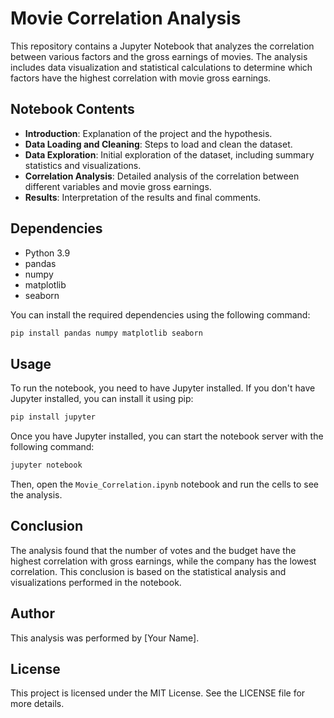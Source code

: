 
# Movie Correlation Analysis

This repository contains a Jupyter Notebook that analyzes the correlation between various factors and the gross earnings of movies. The analysis includes data visualization and statistical calculations to determine which factors have the highest correlation with movie gross earnings.

## Notebook Contents

- **Introduction**: Explanation of the project and the hypothesis.
- **Data Loading and Cleaning**: Steps to load and clean the dataset.
- **Data Exploration**: Initial exploration of the dataset, including summary statistics and visualizations.
- **Correlation Analysis**: Detailed analysis of the correlation between different variables and movie gross earnings.
- **Results**: Interpretation of the results and final comments.

## Dependencies

- Python 3.9
- pandas
- numpy
- matplotlib
- seaborn

You can install the required dependencies using the following command:

```bash
pip install pandas numpy matplotlib seaborn
```

## Usage

To run the notebook, you need to have Jupyter installed. If you don't have Jupyter installed, you can install it using pip:

```bash
pip install jupyter
```

Once you have Jupyter installed, you can start the notebook server with the following command:

```bash
jupyter notebook
```

Then, open the `Movie_Correlation.ipynb` notebook and run the cells to see the analysis.

## Conclusion

The analysis found that the number of votes and the budget have the highest correlation with gross earnings, while the company has the lowest correlation. This conclusion is based on the statistical analysis and visualizations performed in the notebook.

## Author

This analysis was performed by [Your Name].

## License

This project is licensed under the MIT License. See the LICENSE file for more details.
